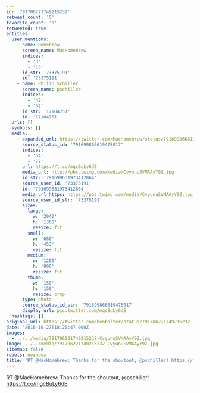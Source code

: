 ```yaml
---
id: '791706221749215232'
retweet_count: '0'
favorite_count: '0'
retweeted: true
entities:
  user_mentions:
    - name: Homebrew
      screen_name: MacHomebrew
      indices:
        - '3'
        - '15'
      id_str: '73375191'
      id: '73375191'
    - name: Philip Schiller
      screen_name: pschiller
      indices:
        - '42'
        - '52'
      id_str: '17104751'
      id: '17104751'
  urls: []
  symbols: []
  media:
    - expanded_url: https://twitter.com/MacHomebrew/status/791699866619478017/photo/1
      source_status_id: '791699866619478017'
      indices:
        - '54'
        - '77'
      url: https://t.co/mgcBuLy6dE
      media_url: http://pbs.twimg.com/media/CvyunuSVMAAyY9Z.jpg
      id_str: '791699631973412864'
      source_user_id: '73375191'
      id: '791699631973412864'
      media_url_https: https://pbs.twimg.com/media/CvyunuSVMAAyY9Z.jpg
      source_user_id_str: '73375191'
      sizes:
        large:
          w: '2040'
          h: '1360'
          resize: fit
        small:
          w: '680'
          h: '453'
          resize: fit
        medium:
          w: '1200'
          h: '800'
          resize: fit
        thumb:
          w: '150'
          h: '150'
          resize: crop
      type: photo
      source_status_id_str: '791699866619478017'
      display_url: pic.twitter.com/mgcBuLy6dE
  hashtags: []
original_url: https://twitter.com/benbalter/status/791706221749215232
date: '2016-10-27T18:20:47.000Z'
images:
  - ../../media/791706221749215232-CvyunuSVMAAyY9Z.jpg
image: ../../media/791706221749215232-CvyunuSVMAAyY9Z.jpg
sitemap: false
robots: noindex
title: 'RT @MacHomebrew: Thanks for the shoutout, @pschiller! https://t.co/mgcBuLy6dE'
---
```


RT @MacHomebrew: Thanks for the shoutout, @pschiller! https://t.co/mgcBuLy6dE